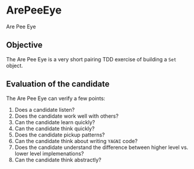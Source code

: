 # ArePeeEye

Are Pee Eye

## Objective

The Are Pee Eye is a very short pairing TDD exercise of building a `Set` object.

## Evaluation of the candidate

The Are Pee Eye can verify a few points:

1. Does a candidate listen?
2. Does the candidate work well with others?
3. Can the candidate learn quickly?
4. Can the candidate think quickly?
5. Does the candidate pickup patterns?
6. Can the candidate think about writing `YAGNI` code?
7. Does the candidate understand the difference between higher level vs. lower level implemenations?
8. Can the candidate think abstractly?
